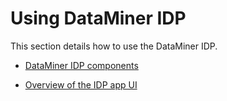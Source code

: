 # Using DataMiner IDP

This section details how to use the DataMiner IDP.

- [DataMiner IDP components](DataMiner_IDP_components.md)

- [Overview of the IDP app UI](Overview_of_the_IDP_app_UI.md)

